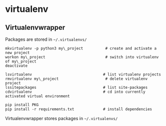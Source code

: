 # virtualenv

## Virtualenvwrapper

Packages are stored in `~/.virtualenvs/`

    mkvirtualenv -p python3 my\_project          # create and activate a new project
    workon my\_project                           # switch into virtualenv of my\_project
    deactivate

    lsvirtualenv                                # list virtualenv projects
    rmvirtualenv my\_project                     # delete virtualenv project
    lssitepackages                              # list site-packages
    cdvirtualenv                                # cd into currently activated virtual environment

    pip install PKG
    pip install -r requirements.txt             # install dependencies

Virtualenvwrapper stores packages in `~/.virtualenvs/`
